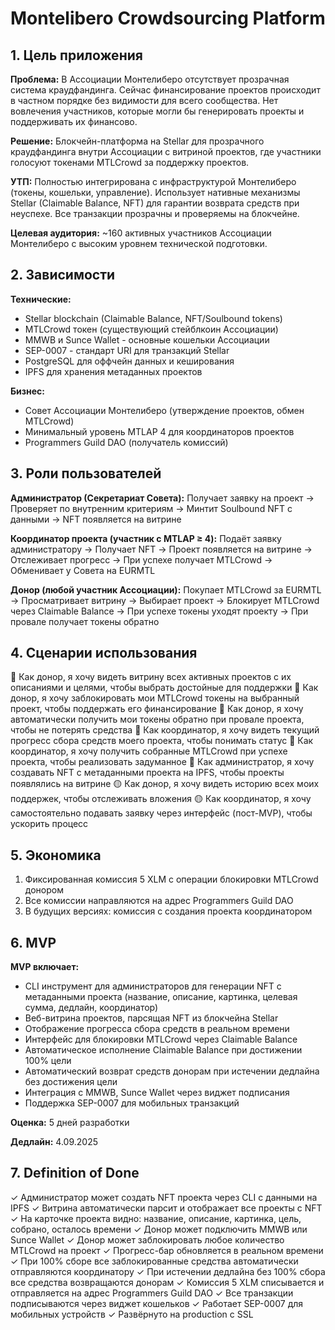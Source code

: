 # Montelibero Crowdsourcing Platform

## 1. Цель приложения

**Проблема:** 
В Ассоциации Монтелиберо отсутствует прозрачная система краудфандинга. Сейчас финансирование проектов происходит в частном порядке без видимости для всего сообщества. Нет вовлечения участников, которые могли бы генерировать проекты и поддерживать их финансово.

**Решение:**
Блокчейн-платформа на Stellar для прозрачного краудфандинга внутри Ассоциации с витриной проектов, где участники голосуют токенами MTLCrowd за поддержку проектов.

**УТП:**
Полностью интегрирована с инфраструктурой Монтелиберо (токены, кошельки, управление). Использует нативные механизмы Stellar (Claimable Balance, NFT) для гарантии возврата средств при неуспехе. Все транзакции прозрачны и проверяемы на блокчейне.

**Целевая аудитория:**
~160 активных участников Ассоциации Монтелиберо с высоким уровнем технической подготовки.

## 2. Зависимости

**Технические:**
- Stellar blockchain (Claimable Balance, NFT/Soulbound tokens)
- MTLCrowd токен (существующий стейблкоин Ассоциации)
- MMWB и Sunce Wallet - основные кошельки Ассоциации
- SEP-0007 - стандарт URI для транзакций Stellar
- PostgreSQL для оффчейн данных и кеширования
- IPFS для хранения метаданных проектов

**Бизнес:**
- Совет Ассоциации Монтелиберо (утверждение проектов, обмен MTLCrowd)
- Минимальный уровень MTLAP 4 для координаторов проектов
- Programmers Guild DAO (получатель комиссий)

## 3. Роли пользователей

**Администратор (Секретариат Совета):**
Получает заявку на проект → Проверяет по внутренним критериям → Минтит Soulbound NFT с данными → NFT появляется на витрине

**Координатор проекта (участник с MTLAP ≥ 4):**
Подаёт заявку администратору → Получает NFT → Проект появляется на витрине → Отслеживает прогресс → При успехе получает MTLCrowd → Обменивает у Совета на EURMTL

**Донор (любой участник Ассоциации):**
Покупает MTLCrowd за EURMTL → Просматривает витрину → Выбирает проект → Блокирует MTLCrowd через Claimable Balance → При успехе токены уходят проекту → При провале получает токены обратно

## 4. Сценарии использования

🔴 Как донор, я хочу видеть витрину всех активных проектов с их описаниями и целями, чтобы выбрать достойные для поддержки
🔴 Как донор, я хочу заблокировать мои MTLCrowd токены на выбранный проект, чтобы поддержать его финансирование
🔴 Как донор, я хочу автоматически получить мои токены обратно при провале проекта, чтобы не потерять средства
🔴 Как координатор, я хочу видеть текущий прогресс сбора средств моего проекта, чтобы понимать статус
🔴 Как координатор, я хочу получить собранные MTLCrowd при успехе проекта, чтобы реализовать задуманное
🔴 Как администратор, я хочу создавать NFT с метаданными проекта на IPFS, чтобы проекты появлялись на витрине
🟡 Как донор, я хочу видеть историю всех моих поддержек, чтобы отслеживать вложения
🟡 Как координатор, я хочу самостоятельно подавать заявку через интерфейс (пост-MVP), чтобы ускорить процесс

## 5. Экономика

1. Фиксированная комиссия 5 XLM с операции блокировки MTLCrowd донором
2. Все комиссии направляются на адрес Programmers Guild DAO
3. В будущих версиях: комиссия с создания проекта координатором

## 6. MVP

**MVP включает:**
- CLI инструмент для администраторов для генерации NFT с метаданными проекта (название, описание, картинка, целевая сумма, дедлайн, координатор)
- Веб-витрина проектов, парсящая NFT из блокчейна Stellar
- Отображение прогресса сбора средств в реальном времени
- Интерфейс для блокировки MTLCrowd через Claimable Balance
- Автоматическое исполнение Claimable Balance при достижении 100% цели
- Автоматический возврат средств донорам при истечении дедлайна без достижения цели
- Интеграция с MMWB, Sunce Wallet через виджет подписания
- Поддержка SEP-0007 для мобильных транзакций

**Оценка:** 5 дней разработки

**Дедлайн:** 4.09.2025

## 7. Definition of Done

✓ Администратор может создать NFT проекта через CLI с данными на IPFS
✓ Витрина автоматически парсит и отображает все проекты с NFT
✓ На карточке проекта видно: название, описание, картинка, цель, собрано, осталось времени
✓ Донор может подключить MMWB или Sunce Wallet
✓ Донор может заблокировать любое количество MTLCrowd на проект
✓ Прогресс-бар обновляется в реальном времени
✓ При 100% сборе все заблокированные средства автоматически отправляются координатору
✓ При истечении дедлайна без 100% сбора все средства возвращаются донорам
✓ Комиссия 5 XLM списывается и отправляется на адрес Programmers Guild DAO
✓ Все транзакции подписываются через виджет кошельков
✓ Работает SEP-0007 для мобильных устройств
✓ Развёрнуто на production с SSL